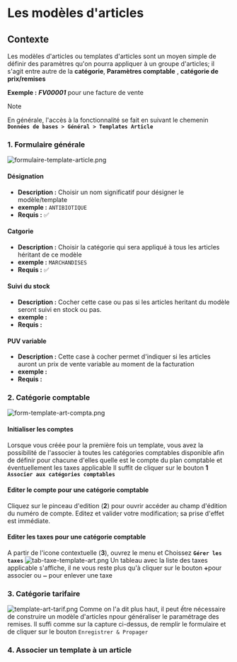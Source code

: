 # Les modèles d'articles

## Contexte

Les modèles d'articles ou templates d'articles sont un moyen simple de définir des paramètres qu'on pourra appliquer à un groupe d'articles; il s'agit entre autre de la **catégorie**, **Paramètres comptable** , **catégorie de prix/remises**

**Exemple :** **_FV00001_** pour une facture de vente
</br>

> [!NOTE]  
> En générale, l'accès à la fonctionnalité se fait en suivant le chemenin **`Données de bases > Général > Templates Article`**

### 1. Formulaire générale

![formulaire-template-article.png](https://i.postimg.cc/vm8cY5NJ/formulaire-template-article.png)

#### **Désignation**

- **Description :** Choisir un nom significatif pour désigner le modèle/template
- **exemple :** `ANTIBIOTIQUE`
- **Requis :** ✅

#### **Catgorie**

- **Description :** Choisir la catégorie qui sera appliqué à tous les articles héritant de ce modèle
- **exemple :** `MARCHANDISES`
- **Requis :** ✅

#### **Suivi du stock**

- **Description :** Cocher cette case ou pas si les articles heritant du modèle seront suivi en stock ou pas.
- **exemple :**
- **Requis :**

#### **PUV variable**

- **Description :** Cette case à cocher permet d'indiquer si les articles auront un prix de vente variable au moment de la facturation
- **exemple :**
- **Requis :**

### 2. Catégorie comptable

![form-template-art-compta.png](https://i.postimg.cc/TYRH5VmJ/form-template-art-compta.png)

#### Initialiser les comptes

Lorsque vous créée pour la première fois un template, vous avez la possibilité de l'associer à toutes les catégories comptables
disponible afin de définir pour chacune d'elles quelle est le compte du plan comptable et éventuellement les taxes applicable
Il suffit de cliquer sur le bouton **1** **`Associer aux catégories comptables`**

#### Editer le compte pour une catégorie comptable

Cliquez sur le pinceau d'edition (**2**) pour ouvrir accéder au champ d'édition du numéro de compte. Editez et valider votre modification; sa prise d'effet est immédiate.

#### Editer les taxes pour une catégorie comptable

A partir de l'icone contextuelle (**3**), ouvrez le menu et Choissez **`Gérer les taxes`**
![tab-taxe-template-art.png](https://i.postimg.cc/02P26BcX/tab-taxe-template-art.png)
Un tableau avec la liste des taxes applicable s'affiche, il ne vous reste plus qu'à cliquer sur le bouton `➕`pour associer
ou `➖` pour enlever une taxe

### 3. Catégorie tarifaire

![template-art-tarif.png](https://i.postimg.cc/xdKD4Z5Y/template-art-tarif.png)
Comme on l'a dit plus haut, il peut ếtre nécessaire de construire un modèle d'articles npour généraliser le paramétrage des remises.
Il suffi comme sur la capture ci-dessus, de remplir le formulaire et de cliquer sur le bouton `Enregistrer & Propager`

### 4. Associer un template à un article

<!-- todo: A terminer-->
